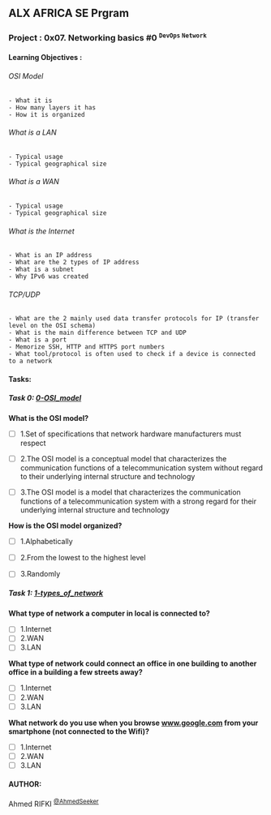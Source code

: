 ## ALX AFRICA SE Prgram

### Project : 0x07. Networking basics #0 <sup> ``` DevOps ``` ``` Network ```</sup>
#### Learning Objectives :

###### OSI Model
```
- What it is
- How many layers it has
- How it is organized
```
###### What is a LAN
```
- Typical usage
- Typical geographical size
```
###### What is a WAN
```
- Typical usage
- Typical geographical size
```
###### What is the Internet
```
- What is an IP address
- What are the 2 types of IP address
- What is a subnet
- Why IPv6 was created
```
###### TCP/UDP
```
- What are the 2 mainly used data transfer protocols for IP (transfer level on the OSI schema)
- What is the main difference between TCP and UDP
- What is a port
- Memorize SSH, HTTP and HTTPS port numbers
- What tool/protocol is often used to check if a device is connected to a network
```

#### Tasks:

##### Task 0: [0-OSI_model](0-OSI_model)

**What is the OSI model?**

- [ ] 1.Set of specifications that network hardware manufacturers must respect

- [ ] 2.The OSI model is a conceptual model that characterizes the communication functions of a telecommunication system without regard to their underlying internal structure and technology

- [ ] 3.The OSI model is a model that characterizes the communication functions of a telecommunication system with a strong regard for their underlying internal structure and technology

**How is the OSI model organized?**

- [ ] 1.Alphabetically

- [ ] 2.From the lowest to the highest level

- [ ] 3.Randomly

##### Task 1: [1-types_of_network](1-types_of_network)

**What type of network a computer in local is connected to?**

- [ ] 1.Internet
- [ ] 2.WAN
- [ ] 3.LAN

**What type of network could connect an office in one building to another office in a building a few streets away?**

- [ ] 1.Internet
- [ ] 2.WAN
- [ ] 3.LAN

**What network do you use when you browse www.google.com from your smartphone (not connected to the Wifi)?**

- [ ] 1.Internet
- [ ] 2.WAN
- [ ] 3.LAN

#### AUTHOR:
Ahmed RIFKI <sup>[@AhmedSeeker](https://github.com/AhmedSeeker)</sup>
